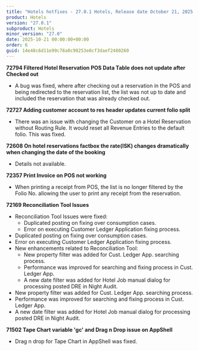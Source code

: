 ```yaml
---
title: "Hotels hotfixes - 27.0.1 Hotels, Release date October 21, 2025 - Hotfixes"
product: Hotels
version: "27.0.1"
subproduct: Hotels
minor_version: "27.0"
date: 2025-10-21 00:00:00+00:00
order: 6
guid: 14e48c6d11e99c78a0c98253e0cf3daef2480260
---
```


<strong>72794 Filtered Hotel Reservation POS Data Table does not update after Checked out</strong>
<ul><li>A bug was fixed, where after checking out a reservation in the POS and being redirected to the reservation list, the list was not up to date and included the reservation that was already checked out.</li></ul>
<strong>72727 Adding customer account to res header updates current folio split</strong>
<ul><li>There was an issue with changing the Customer on a Hotel Reservation without Routing Rule. It would reset all Revenue Entries to the default folio. This was fixed. </li></ul>
<strong>72608 On hotel reservations factbox the rate(ISK) changes dramatically when changing the date of the booking</strong>
<ul><li>Details not available.</li></ul>
<strong>72357 Print Invoice on POS not working</strong>
<ul><li>When printing a receipt from POS, the list is no longer filtered by the Folio No. allowing the user to print any receipt from the reservation.</li></ul>
<strong>72169 Reconciliation Tool Issues</strong>
<ul><li>Reconciliation Tool Issues were fixed:<ul><li>Duplicated posting on fixing over consumption cases.</li><li>Error on executing Customer Ledger Application fixing process.</li></ul></li><li>Duplicated posting on fixing over consumption cases.</li><li>Error on executing Customer Ledger Application fixing process.</li><li>New enhancements related to Reconciliation Tool:<ul><li>New property filter was added for Cust. Ledger App. searching process.</li><li>Performance was improved for searching and fixing process in Cust. Ledger App.</li><li>A new date filter was added for Hotel Job manual dialog for processing posted DRE in Night Audit.</li></ul></li><li>New property filter was added for Cust. Ledger App. searching process.</li><li>Performance was improved for searching and fixing process in Cust. Ledger App.</li><li>A new date filter was added for Hotel Job manual dialog for processing posted DRE in Night Audit.</li></ul>
<strong>71502 Tape Chart variable 'gc' and Drag n Drop issue on AppShell</strong>
<ul><li>Drag n drop for Tape Chart in AppShell was fixed. </li></ul>
